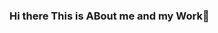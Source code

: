 ### Hi there This is ABout me and my Work👋

<!--
**shishirkj/shishirkj** is a ✨ _special_ ✨ repository because its `README.md` (this file) appears on your GitHub profile.

Here are some ideas to get you started:

- 🔭 I’m currently working on ...nothing
- 🌱 I’m currently learning ...c/c++ and DSA
- 👯 I’m looking to collaborate on ..C/C++
- 🤔 I’m looking for help with ...how to contribute on open source
- 💬 Ask me about ...anyyhing
- 📫 How to reach me: ...mail(skjskjskj333@gmail.com) or twitter @shishirtj.
- 😄 Pronouns: ...He/Him
- ⚡ Fun fact: ...Im indian and loves football
- 🤓 Geeksforgeeks .....   https://auth.geeksforgeeks.org/user/skjskjskj333/practice
- 😁 Leetcode ......   https://leetcode.com/shishir_kumar_jha/

### Skills

C, C++, DSA,

![PNG IMG2](https://user-images.githubusercontent.com/90249481/210352892-c7724fe5-0a53-445a-864f-104adcdb0321.png)




